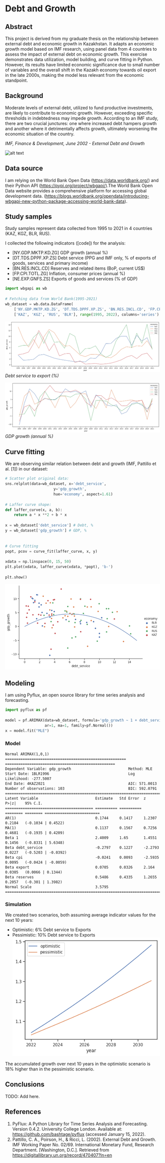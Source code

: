 # Debt and Growth

## Abstract
This project is derived from my graduate thesis on the relationship between external debt and economic growth in Kazakhstan. It adapts an economic growth model based on IMF research, using panel data from 4 countries to assess the impact of external debt on economic growth. This exercise demonstrates data utilization, model building, and curve fitting in Python. However, its results have limited economic significance due to small number of variables and the overall shift in the Kazakh economy towards oil export in the late 2000s, making the model less relevant from the economic standpoint.

## Background
Moderate levels of external debt, utilized to fund productive investments, are likely to contribute to economic growth. However, exceeding specific thresholds in indebtedness may impede growth. According to an IMF study, there are two crucial junctures: one where increased debt hampers growth and another where it detrimentally affects growth, ultimately worsening the economic situation of the country.

*IMF, Finance &amp; Development, June 2002 - External Debt and Growth*

![alt text](https://www.imf.org/external/pubs/ft/fandd/2002/06/images/pat3.gif)


## Data source
I am relying on the World Bank Open Data (https://data.worldbank.org/) and their Python API (https://pypi.org/project/wbgapi/).The World Bank Open Data website provides a comprehensive platform for accessing global development data. (https://blogs.worldbank.org/opendata/introducing-wbgapi-new-python-package-accessing-world-bank-data).

## Study samples
Study samples represent data collected from 1995 to 2021 in 4 countries (KAZ, KGZ, BLR, RUS).

I collected the following indicators ([code]) for the analysis:
 - [NY.GDP.MKTP.KD.ZG]  GDP growth (annual %)
 - [DT.TDS.DPPF.XP.ZS]  Debt service (PPG and IMF only, % of exports of goods, services and primary income)
 - [BN.RES.INCL.CD]  Reserves and related items (BoP, current US$)
 - [FP.CPI.TOTL.ZG]  Inflation, consumer prices (annual %)
 - [NE.EXP.GNFS.ZS]  Exports of goods and services (% of GDP) 

```python
import wbgapi as wb

# Fetching data from World Bank(1995-2021)
wb_dataset = wb.data.DataFrame(
    ['NY.GDP.MKTP.KD.ZG', 'DT.TDS.DPPF.XP.ZS', 'BN.RES.INCL.CD', 'FP.CPI.TOTL.ZG', 'NE.EXP.GNFS.ZS'],
    ['KAZ', 'KGZ', 'RUS', 'BLR'], range(1995, 2022), columns='series')
```


![debt_service](./img/debt_service.png)
*Debt service to export (%)*

![gdp_growth](./img/gdp_growth.png)
*GDP growth (annual %)*

## Curve fitting
We are observing similar relation between debt and growth (IMF, Pattillo et al. [1]) in our dataset:

```python
# Scatter plot original data:
sns.relplot(data=wb_dataset, x='debt_service',
                      y='gdp_growth',
                      hue='economy', aspect=1.61)

# Laffer curve shape:
def laffer_curve(x, a, b):
    return a * x **2 + b * x

x = wb_dataset['debt_service'] # Debt, %
y = wb_dataset['gdp_growth'] # GDP, %


# Curve fitting
popt, pcov = curve_fit(laffer_curve, x, y)

xdata = np.linspace(0, 15, 50)
plt.plot(xdata, laffer_curve(xdata, *popt), 'b-')

plt.show()
```
![laffer_curve](./img/laffer_curve.png)

## Modeling
I am using Pyflux, an open source library for time series analysis and forecasting.

```python
import pyflux as pf

model = pf.ARIMAX(data=wb_dataset, formula='gdp_growth ~ 1 + debt_service + cpi + export + reserves',
                  ar=1, ma=1, family=pf.Normal())
x = model.fit("MLE")
```
### Model
```text
Normal ARIMAX(1,0,1)                                                                                      
======================================================= ==================================================
Dependent Variable: gdp_growth                          Method: MLE                                       
Start Date: 1BLR1996                                    Log Likelihood: -277.5007                         
End Date: 4KAZ2021                                      AIC: 571.0013                                     
Number of observations: 103                             BIC: 592.0791                                     
==========================================================================================================
Latent Variable                          Estimate   Std Error  z        P>|z|    95% C.I.                 
======================================== ========== ========== ======== ======== =========================
AR(1)                                    0.1744     0.1417     1.2307   0.2184   (-0.1034 | 0.4522)       
MA(1)                                    0.1137     0.1567     0.7256   0.4681   (-0.1935 | 0.4209)       
Beta 1                                   2.4009     1.65       1.4551   0.1456   (-0.8331 | 5.6348)       
Beta debt_service                        -0.2797    0.1227     -2.2793  0.0227   (-0.5203 | -0.0392)      
Beta cpi                                 -0.0241    0.0093     -2.5935  0.0095   (-0.0424 | -0.0059)      
Beta export                              0.0705     0.0326     2.164    0.0305   (0.0066 | 0.1344)        
Beta reserves                            0.5486     0.4335     1.2655   0.2057   (-0.301 | 1.3982)        
Normal Scale                             3.5795                                                           
==========================================================================================================
```

### Simulation
We created two scenarios, both assuming average indicator values for the next 10 years:
 - Optimistic: 6% Debt service to Exports
 - Pessimistic: 10% Debt service to Exports
![model_fit](./img/scenarios.png)

The accumulated growth over next 10 years in the optimistic scenario is 18% higher than in the pessimistic scenario.


## Conclusions
TODO: Add here.



## References
 1. PyFlux: A Python Library for Time Series Analysis and Forecasting. Version 0.4.2. University College London. Available at: https://github.com/bashtage/pyflux (accessed January 15, 2022).
 2. Pattillo, C. A., Poirson, H., & Ricci, L. (2002). External Debt and Growth. IMF Working Paper No. 02/69. International Monetary Fund, Research Department. [Washington, D.C.]. Retrieved from https://digitallibrary.un.org/record/470407?ln=en